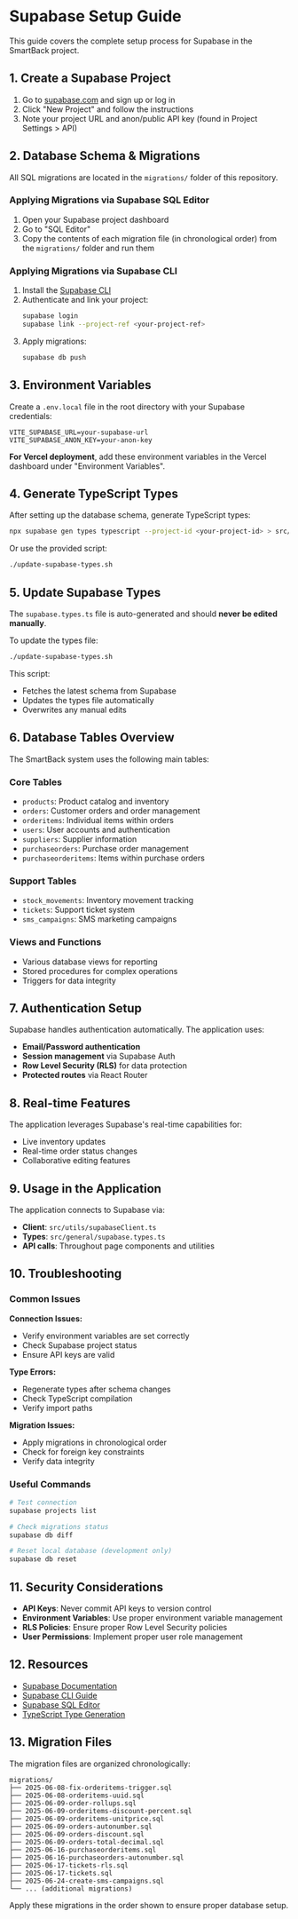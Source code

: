 # Supabase Setup Guide

This guide covers the complete setup process for Supabase in the SmartBack project.

## 1. Create a Supabase Project

1. Go to [supabase.com](https://supabase.com/) and sign up or log in
2. Click "New Project" and follow the instructions
3. Note your project URL and anon/public API key (found in Project Settings > API)

## 2. Database Schema & Migrations

All SQL migrations are located in the `migrations/` folder of this repository.

### Applying Migrations via Supabase SQL Editor

1. Open your Supabase project dashboard
2. Go to "SQL Editor"
3. Copy the contents of each migration file (in chronological order) from the `migrations/` folder and run them

### Applying Migrations via Supabase CLI

1. Install the [Supabase CLI](https://supabase.com/docs/guides/cli)
2. Authenticate and link your project:
   ```bash
   supabase login
   supabase link --project-ref <your-project-ref>
   ```
3. Apply migrations:
   ```bash
   supabase db push
   ```

## 3. Environment Variables

Create a `.env.local` file in the root directory with your Supabase credentials:

```env
VITE_SUPABASE_URL=your-supabase-url
VITE_SUPABASE_ANON_KEY=your-anon-key
```

**For Vercel deployment**, add these environment variables in the Vercel dashboard under "Environment Variables".

## 4. Generate TypeScript Types

After setting up the database schema, generate TypeScript types:

```bash
npx supabase gen types typescript --project-id <your-project-id> > src/general/supabase.types.ts
```

Or use the provided script:

```bash
./update-supabase-types.sh
```

## 5. Update Supabase Types

The `supabase.types.ts` file is auto-generated and should **never be edited manually**. 

To update the types file:

```bash
./update-supabase-types.sh
```

This script:
- Fetches the latest schema from Supabase
- Updates the types file automatically
- Overwrites any manual edits

## 6. Database Tables Overview

The SmartBack system uses the following main tables:

### Core Tables
- `products`: Product catalog and inventory
- `orders`: Customer orders and order management
- `orderitems`: Individual items within orders
- `users`: User accounts and authentication
- `suppliers`: Supplier information
- `purchaseorders`: Purchase order management
- `purchaseorderitems`: Items within purchase orders

### Support Tables
- `stock_movements`: Inventory movement tracking
- `tickets`: Support ticket system
- `sms_campaigns`: SMS marketing campaigns

### Views and Functions
- Various database views for reporting
- Stored procedures for complex operations
- Triggers for data integrity

## 7. Authentication Setup

Supabase handles authentication automatically. The application uses:

- **Email/Password authentication**
- **Session management** via Supabase Auth
- **Row Level Security (RLS)** for data protection
- **Protected routes** via React Router

## 8. Real-time Features

The application leverages Supabase's real-time capabilities for:
- Live inventory updates
- Real-time order status changes
- Collaborative editing features

## 9. Usage in the Application

The application connects to Supabase via:
- **Client**: `src/utils/supabaseClient.ts`
- **Types**: `src/general/supabase.types.ts`
- **API calls**: Throughout page components and utilities

## 10. Troubleshooting

### Common Issues

**Connection Issues:**
- Verify environment variables are set correctly
- Check Supabase project status
- Ensure API keys are valid

**Type Errors:**
- Regenerate types after schema changes
- Check TypeScript compilation
- Verify import paths

**Migration Issues:**
- Apply migrations in chronological order
- Check for foreign key constraints
- Verify data integrity

### Useful Commands

```bash
# Test connection
supabase projects list

# Check migrations status
supabase db diff

# Reset local database (development only)
supabase db reset
```

## 11. Security Considerations

- **API Keys**: Never commit API keys to version control
- **Environment Variables**: Use proper environment variable management
- **RLS Policies**: Ensure proper Row Level Security policies
- **User Permissions**: Implement proper user role management

## 12. Resources

- [Supabase Documentation](https://supabase.com/docs)
- [Supabase CLI Guide](https://supabase.com/docs/guides/cli)
- [Supabase SQL Editor](https://app.supabase.com/project/_/sql)
- [TypeScript Type Generation](https://supabase.com/docs/guides/api/generating-types)

## 13. Migration Files

The migration files are organized chronologically:

```
migrations/
├── 2025-06-08-fix-orderitems-trigger.sql
├── 2025-06-08-orderitems-uuid.sql
├── 2025-06-09-order-rollups.sql
├── 2025-06-09-orderitems-discount-percent.sql
├── 2025-06-09-orderitems-unitprice.sql
├── 2025-06-09-orders-autonumber.sql
├── 2025-06-09-orders-discount.sql
├── 2025-06-09-orders-total-decimal.sql
├── 2025-06-16-purchaseorderitems.sql
├── 2025-06-16-purchaseorders-autonumber.sql
├── 2025-06-17-tickets-rls.sql
├── 2025-06-17-tickets.sql
├── 2025-06-24-create-sms-campaigns.sql
└── ... (additional migrations)
```

Apply these migrations in the order shown to ensure proper database setup.
